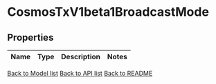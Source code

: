 # CosmosTxV1beta1BroadcastMode

## Properties

Name | Type | Description | Notes
------------ | ------------- | ------------- | -------------

[Back to Model list](../README.md#documentation-for-models) [Back to API list](../README.md#documentation-for-api-endpoints) [Back to README](../README.md)


